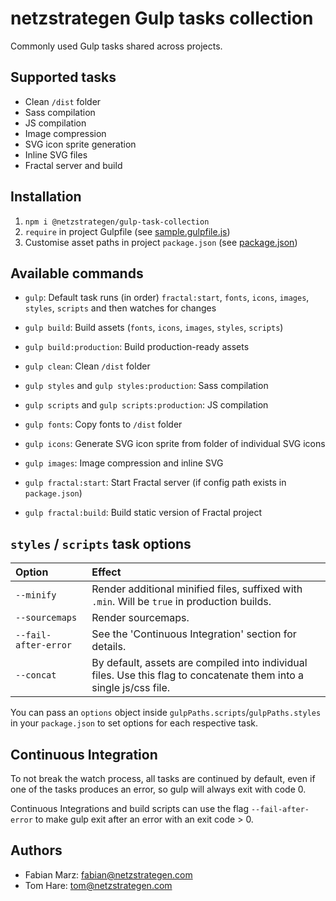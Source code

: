 # netzstrategen Gulp tasks collection

Commonly used Gulp tasks shared across projects.

## Supported tasks

- Clean `/dist` folder
- Sass compilation
- JS compilation
- Image compression
- SVG icon sprite generation
- Inline SVG files
- Fractal server and build

## Installation

1. `npm i @netzstrategen/gulp-task-collection`
2. `require` in project Gulpfile (see [sample.gulpfile.js](https://github.com/netzstrategen/gulp-task-collection/blob/master/sample.gulpfile.js))
3. Customise asset paths in project `package.json` (see [package.json](https://github.com/netzstrategen/gulp-task-collection/blob/master/package.json))

## Available commands

- `gulp`: Default task runs (in order) `fractal:start`, `fonts`, `icons`, `images`, `styles`, `scripts` and then watches for changes
- `gulp build`: Build assets (`fonts`, `icons`, `images`, `styles`, `scripts`)
- `gulp build:production`: Build production-ready assets

- `gulp clean`: Clean `/dist` folder
- `gulp styles` and `gulp styles:production`: Sass compilation
- `gulp scripts` and `gulp scripts:production`: JS compilation
- `gulp fonts`: Copy fonts to `/dist` folder
- `gulp icons`: Generate SVG icon sprite from folder of individual SVG icons
- `gulp images`: Image compression and inline SVG
- `gulp fractal:start`: Start Fractal server (if config path exists in `package.json`)
- `gulp fractal:build`: Build static version of Fractal project

## `styles` / `scripts` task options

Option | Effect
:--- | :---
`--minify` | Render additional minified files, suffixed with `.min`. Will be `true` in production builds.
`--sourcemaps` | Render sourcemaps.
`--fail-after-error` | See the 'Continuous Integration' section for details.
`--concat` | By default, assets are compiled into individual files. Use this flag to concatenate them into a single js/css file.

You can pass an `options` object inside `gulpPaths.scripts`/`gulpPaths.styles` in your `package.json` to set options for each respective task.

## Continuous Integration

To not break the watch process, all tasks are continued by default, even if one of the tasks produces an error, so gulp will always exit with code 0.

Continuous Integrations and build scripts can use the flag `--fail-after-error` to make gulp exit after an error with an exit code > 0.

## Authors

- Fabian Marz: [fabian@netzstrategen.com](fabian@netzstrategen.com)
- Tom Hare: [tom@netzstrategen.com](tom@netzstrategen.com)
